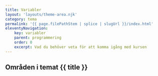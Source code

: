 ```yaml
---
title: Variabler
layout: 'layouts/theme-area.njk'
category: tema
permalink: '{{ page.filePathStem | splice | slugUrl }}/index.html'
eleventyNavigation:
    key: variabler
    parent: programmering
    order: 0
    excerpt: Vad du behöver veta för att komma igång med kursen
---
```


## Områden i temat {{ title }}
